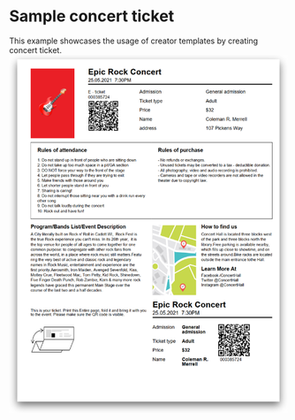 Sample concert ticket
======================

This example showcases the usage of creator templates by creating concert ticket.
![screenshot-preview](./templates/res/screenshot.png)